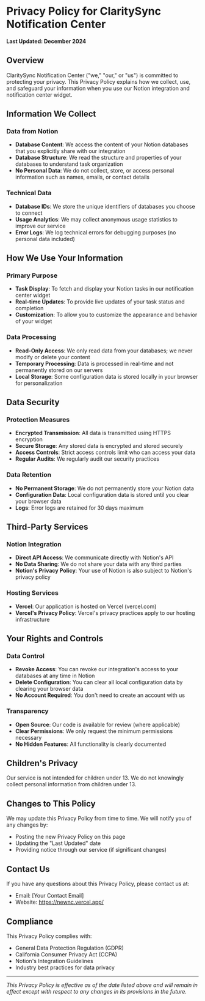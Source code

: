 # Privacy Policy for ClaritySync Notification Center

**Last Updated: December 2024**

## Overview

ClaritySync Notification Center ("we," "our," or "us") is committed to protecting your privacy. This Privacy Policy explains how we collect, use, and safeguard your information when you use our Notion integration and notification center widget.

## Information We Collect

### Data from Notion
- **Database Content**: We access the content of your Notion databases that you explicitly share with our integration
- **Database Structure**: We read the structure and properties of your databases to understand task organization
- **No Personal Data**: We do not collect, store, or access personal information such as names, emails, or contact details

### Technical Data
- **Database IDs**: We store the unique identifiers of databases you choose to connect
- **Usage Analytics**: We may collect anonymous usage statistics to improve our service
- **Error Logs**: We log technical errors for debugging purposes (no personal data included)

## How We Use Your Information

### Primary Purpose
- **Task Display**: To fetch and display your Notion tasks in our notification center widget
- **Real-time Updates**: To provide live updates of your task status and completion
- **Customization**: To allow you to customize the appearance and behavior of your widget

### Data Processing
- **Read-Only Access**: We only read data from your databases; we never modify or delete your content
- **Temporary Processing**: Data is processed in real-time and not permanently stored on our servers
- **Local Storage**: Some configuration data is stored locally in your browser for personalization

## Data Security

### Protection Measures
- **Encrypted Transmission**: All data is transmitted using HTTPS encryption
- **Secure Storage**: Any stored data is encrypted and stored securely
- **Access Controls**: Strict access controls limit who can access your data
- **Regular Audits**: We regularly audit our security practices

### Data Retention
- **No Permanent Storage**: We do not permanently store your Notion data
- **Configuration Data**: Local configuration data is stored until you clear your browser data
- **Logs**: Error logs are retained for 30 days maximum

## Third-Party Services

### Notion Integration
- **Direct API Access**: We communicate directly with Notion's API
- **No Data Sharing**: We do not share your data with any third parties
- **Notion's Privacy Policy**: Your use of Notion is also subject to Notion's privacy policy

### Hosting Services
- **Vercel**: Our application is hosted on Vercel (vercel.com)
- **Vercel's Privacy Policy**: Vercel's privacy practices apply to our hosting infrastructure

## Your Rights and Controls

### Data Control
- **Revoke Access**: You can revoke our integration's access to your databases at any time in Notion
- **Delete Configuration**: You can clear all local configuration data by clearing your browser data
- **No Account Required**: You don't need to create an account with us

### Transparency
- **Open Source**: Our code is available for review (where applicable)
- **Clear Permissions**: We only request the minimum permissions necessary
- **No Hidden Features**: All functionality is clearly documented

## Children's Privacy

Our service is not intended for children under 13. We do not knowingly collect personal information from children under 13.

## Changes to This Policy

We may update this Privacy Policy from time to time. We will notify you of any changes by:
- Posting the new Privacy Policy on this page
- Updating the "Last Updated" date
- Providing notice through our service (if significant changes)

## Contact Us

If you have any questions about this Privacy Policy, please contact us at:
- Email: [Your Contact Email]
- Website: https://newnc.vercel.app/

## Compliance

This Privacy Policy complies with:
- General Data Protection Regulation (GDPR)
- California Consumer Privacy Act (CCPA)
- Notion's Integration Guidelines
- Industry best practices for data privacy

---

*This Privacy Policy is effective as of the date listed above and will remain in effect except with respect to any changes in its provisions in the future.*
